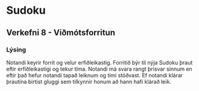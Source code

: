 # Sudoku
## Verkefni 8 - Viðmótsforritun
### Lýsing
Notandi keyrir forrit og velur erfiðleikastig. Forritið býr til nýja Sudoku þraut eftir erfiðleikastigi og tekur tíma. Notandi má svara rangt þrisvar sinnum en eftir það hefur notandi tapað leiknum og tími stöðvast. Ef notandi klárar þrautina birtist gluggi sem tilkynnir honum að hann hafi klárað leik. 
